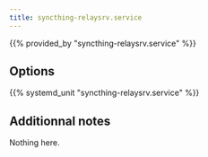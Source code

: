 ```yaml
---
title: syncthing-relaysrv.service
---
```


{{% provided_by "syncthing-relaysrv.service" %}}

## Options

{{% systemd_unit "syncthing-relaysrv.service" %}}

## Additionnal notes

Nothing here.